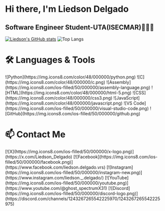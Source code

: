 <h1>Hi there, I'm Liedson Delgado</h1>
<h2>Software Engineer Student-UTA(ISECMAR)👨🏽‍💻</h2>

[![Liedson's GitHub stats](https://github-readme-stats.vercel.app/api?username=LiedsonDelgado)](https://github.com/LiedsonDelgado/github-readme-stats)
![Top Langs](https://github-readme-stats.vercel.app/api/top-langs/?username=LiedsonDelgado&layout=compact&langs_count=6&theme=dark)

<h1>🛠️ Languages & Tools</h1>
<div style="display: flex; gap: 10px;">
    ![Python](https://img.icons8.com/color/48/000000/python.png)
    ![C](https://img.icons8.com/color/48/000000/c.png)
    ![Assembly](https://img.icons8.com/ios-filled/50/000000/assembly-language.png)
    ![HTML](https://img.icons8.com/color/48/000000/html-5.png)
    ![CSS](https://img.icons8.com/color/48/000000/css3.png)
    ![JavaScript](https://img.icons8.com/color/48/000000/javascript.png)
    ![VS Code](https://img.icons8.com/ios-filled/50/000000/visual-studio-code.png)
    ![GitHub](https://img.icons8.com/ios-filled/50/000000/github.png)
</div>

<h1>📫 Contact Me</h1>
[![X](https://img.icons8.com/ios-filled/50/000000/x-logo.png)](https://x.com/Liedson_Delgado)
[![Facebook](https://img.icons8.com/ios-filled/50/000000/facebook.png)](https://www.facebook.com/liedson.delgado.vrs)
[![Instagram](https://img.icons8.com/ios-filled/50/000000/instagram-new.png)](https://www.instagram.com/liedson._.delgado/)
[![YouTube](https://img.icons8.com/ios-filled/50/000000/youtube.png)](https://www.youtube.com/@ghost_spectrumX31)
[![Discord](https://img.icons8.com/ios-filled/50/000000/discord-logo.png)](https://discord.com/channels/1243267265542225970/1243267265542225975)

